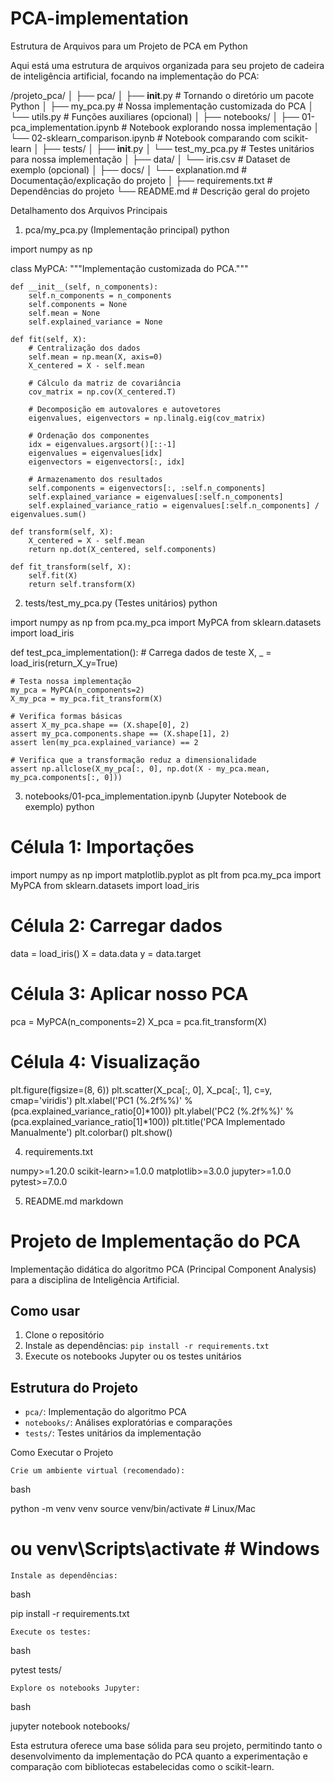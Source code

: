 # PCA-implementation

Estrutura de Arquivos para um Projeto de PCA em Python

Aqui está uma estrutura de arquivos organizada para seu projeto de cadeira de inteligência artificial, focando na implementação do PCA:

/projeto_pca/
│
├── pca/
│   ├── __init__.py             # Tornando o diretório um pacote Python
│   ├── my_pca.py               # Nossa implementação customizada do PCA
│   └── utils.py                # Funções auxiliares (opcional)
│
├── notebooks/
│   ├── 01-pca_implementation.ipynb  # Notebook explorando nossa implementação
│   └── 02-sklearn_comparison.ipynb  # Notebook comparando com scikit-learn
│
├── tests/
│   ├── __init__.py
│   └── test_my_pca.py          # Testes unitários para nossa implementação
│
├── data/
│   └── iris.csv                # Dataset de exemplo (opcional)
│
├── docs/
│   └── explanation.md          # Documentação/explicação do projeto
│
├── requirements.txt            # Dependências do projeto
└── README.md                   # Descrição geral do projeto

Detalhamento dos Arquivos Principais
1. pca/my_pca.py (Implementação principal)
python

import numpy as np

class MyPCA:
    """Implementação customizada do PCA."""
    
    def __init__(self, n_components):
        self.n_components = n_components
        self.components = None
        self.mean = None
        self.explained_variance = None
    
    def fit(self, X):
        # Centralização dos dados
        self.mean = np.mean(X, axis=0)
        X_centered = X - self.mean
        
        # Cálculo da matriz de covariância
        cov_matrix = np.cov(X_centered.T)
        
        # Decomposição em autovalores e autovetores
        eigenvalues, eigenvectors = np.linalg.eig(cov_matrix)
        
        # Ordenação dos componentes
        idx = eigenvalues.argsort()[::-1]
        eigenvalues = eigenvalues[idx]
        eigenvectors = eigenvectors[:, idx]
        
        # Armazenamento dos resultados
        self.components = eigenvectors[:, :self.n_components]
        self.explained_variance = eigenvalues[:self.n_components]
        self.explained_variance_ratio = eigenvalues[:self.n_components] / eigenvalues.sum()
    
    def transform(self, X):
        X_centered = X - self.mean
        return np.dot(X_centered, self.components)
    
    def fit_transform(self, X):
        self.fit(X)
        return self.transform(X)

2. tests/test_my_pca.py (Testes unitários)
python

import numpy as np
from pca.my_pca import MyPCA
from sklearn.datasets import load_iris

def test_pca_implementation():
    # Carrega dados de teste
    X, _ = load_iris(return_X_y=True)
    
    # Testa nossa implementação
    my_pca = MyPCA(n_components=2)
    X_my_pca = my_pca.fit_transform(X)
    
    # Verifica formas básicas
    assert X_my_pca.shape == (X.shape[0], 2)
    assert my_pca.components.shape == (X.shape[1], 2)
    assert len(my_pca.explained_variance) == 2
    
    # Verifica que a transformação reduz a dimensionalidade
    assert np.allclose(X_my_pca[:, 0], np.dot(X - my_pca.mean, my_pca.components[:, 0]))

3. notebooks/01-pca_implementation.ipynb (Jupyter Notebook de exemplo)
python

# Célula 1: Importações
import numpy as np
import matplotlib.pyplot as plt
from pca.my_pca import MyPCA
from sklearn.datasets import load_iris

# Célula 2: Carregar dados
data = load_iris()
X = data.data
y = data.target

# Célula 3: Aplicar nosso PCA
pca = MyPCA(n_components=2)
X_pca = pca.fit_transform(X)

# Célula 4: Visualização
plt.figure(figsize=(8, 6))
plt.scatter(X_pca[:, 0], X_pca[:, 1], c=y, cmap='viridis')
plt.xlabel('PC1 (%.2f%%)' % (pca.explained_variance_ratio[0]*100))
plt.ylabel('PC2 (%.2f%%)' % (pca.explained_variance_ratio[1]*100))
plt.title('PCA Implementado Manualmente')
plt.colorbar()
plt.show()

4. requirements.txt

numpy>=1.20.0
scikit-learn>=1.0.0
matplotlib>=3.0.0
jupyter>=1.0.0
pytest>=7.0.0

5. README.md
markdown

# Projeto de Implementação do PCA

Implementação didática do algoritmo PCA (Principal Component Analysis) para a disciplina de Inteligência Artificial.

## Como usar

1. Clone o repositório
2. Instale as dependências: `pip install -r requirements.txt`
3. Execute os notebooks Jupyter ou os testes unitários

## Estrutura do Projeto

- `pca/`: Implementação do algoritmo PCA
- `notebooks/`: Análises exploratórias e comparações
- `tests/`: Testes unitários da implementação

Como Executar o Projeto

    Crie um ambiente virtual (recomendado):

bash

python -m venv venv
source venv/bin/activate  # Linux/Mac
# ou venv\Scripts\activate  # Windows

    Instale as dependências:

bash

pip install -r requirements.txt

    Execute os testes:

bash

pytest tests/

    Explore os notebooks Jupyter:

bash

jupyter notebook notebooks/

Esta estrutura oferece uma base sólida para seu projeto, permitindo tanto o desenvolvimento da implementação do PCA quanto a experimentação e comparação com bibliotecas estabelecidas como o scikit-learn.
